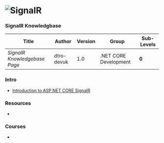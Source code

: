 # ![SignalR](https://encrypted-tbn0.gstatic.com/images?q=tbn:ANd9GcRAAYVs_gGRkjid095vaWSAWl8CavyjB49wo6cWXrzqdvgr-P45&s)

### SignalR Knowledgbase

Title | Author | Version | Group | Sub-Levels
--- | --- | --- | --- | ---
*SignalR Knowledgebase Page* | dtro-devuk | 1.0 | .NET CORE Development | **0**


### Intro

* [Introduction to ASP.NET CORE SignalR](https://docs.microsoft.com/en-us/aspnet/core/signalr/introduction)

### Resources
* []()

### Courses
* []()

